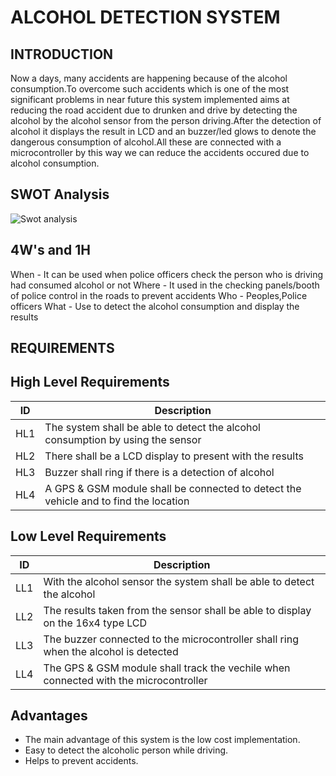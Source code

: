 # ALCOHOL DETECTION SYSTEM

## INTRODUCTION
  Now a days, many accidents are happening because of the alcohol consumption.To overcome such accidents which is one of the most significant problems in near future this system implemented aims at reducing the road accident due to drunken and drive by detecting the alcohol by the alcohol sensor from the person driving.After the detection of alcohol it displays the result in LCD and an buzzer/led glows to denote the dangerous consumption of alcohol.All these are connected with a microcontroller by this way we can reduce the accidents occured due to alcohol consumption.
  
## SWOT Analysis

![Swot analysis](https://user-images.githubusercontent.com/98879965/155756179-980d91c1-c239-427b-88b8-43f9af710740.png)

## 4W's and 1H

When  - It can be used when police officers check the person who is driving had consumed alcohol or not
Where - It used in the checking panels/booth of police control in the roads to prevent accidents
Who   - Peoples,Police officers
What  - Use to detect the alcohol consumption and display the results

## REQUIREMENTS
## High Level Requirements
| ID |                    Description                                                       |
| -- | -----------                                                                          |
| HL1 | The system shall be able to detect the alcohol consumption by using the sensor      |
| HL2 | There shall be a LCD display to present with the results                            |  
| HL3 | Buzzer shall ring if there is a detection of alcohol                                |
| HL4 | A GPS & GSM module shall be connected to detect the vehicle and to find the location|

## Low Level Requirements 
| ID  |                    Description                                                      |                                                    
| --  | -----------                                                                         |                                                                          
| LL1 | With the alcohol sensor the system shall be able to detect the alcohol              |      
| LL2 | The results taken from the sensor shall be able to display on the 16x4 type LCD     |
| LL3 | The buzzer connected to the microcontroller shall ring when the alcohol is detected | 
| LL4 | The GPS & GSM module shall track the vechile when connected with the microcontroller|

## Advantages
* The main advantage of this system is the low cost implementation.
* Easy to detect the alcoholic person while driving.
* Helps to prevent accidents.

